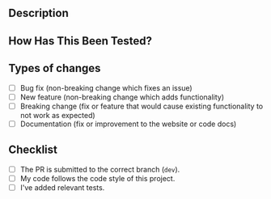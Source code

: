 <!--
MAKE SURE TO READ THE CONTRIBUTING GUIDE BEFORE CREATING A PR
https://github.com/MudBlazor/MudBlazor/blob/dev/CONTRIBUTING.md

Testing sections can be removed for documentation changes
-->

<!-- Provide a general summary of your changes in the Title above -->
<!-- Keep the title short and descriptive, as it will be used as a commit message -->

## Description
<!-- Describe your changes in detail any why -->
<!-- Note any issues that are resolved by this PR -->
<!-- e.g. resolves #1337 or fixes #9310 -->

## How Has This Been Tested?
<!-- All PRs should implement unit tests if possible -->
<!-- Please describe how you tested your changes. -->
<!-- Have you created new tests or updated existing ones? -->
<!-- e.g. unit | visually | none -->

## Types of changes
<!-- What types of changes does your code introduce? Put an `x` in all the boxes that apply: -->
- [ ] Bug fix (non-breaking change which fixes an issue)
- [ ] New feature (non-breaking change which adds functionality)
- [ ] Breaking change (fix or feature that would cause existing functionality to not work as expected)
- [ ] Documentation (fix or improvement to the website or code docs)

<!-- If you made any visual changes, provide screenshots of before/after. If it has moving parts, please provide high quality gif, webm, or mp4 -->

## Checklist
<!-- Go over all the following points, and put an `x` in all the boxes that apply. -->
<!-- If you're unsure about any of these, don't hesitate to ask. We're here to help! -->
- [ ] The PR is submitted to the correct branch (`dev`).
- [ ] My code follows the code style of this project.
- [ ] I've added relevant tests.
